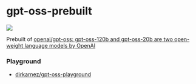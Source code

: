 gpt-oss-prebuilt
================
![](https://github.com/dirkarnez/gpt-oss-prebuilt/actions/workflows/build.yml/badge.svg)

Prebuilt of [openai/gpt-oss: gpt-oss-120b and gpt-oss-20b are two open-weight language models by OpenAI](https://github.com/openai/gpt-oss)

### Playground
- [dirkarnez/gpt-oss-playground](https://github.com/dirkarnez/gpt-oss-playground)